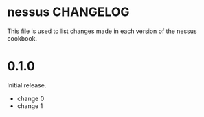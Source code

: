 # nessus CHANGELOG

This file is used to list changes made in each version of the nessus cookbook.

# 0.1.0

Initial release.

- change 0
- change 1

